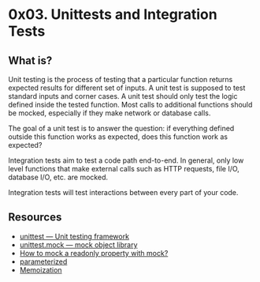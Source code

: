 ﻿
# 0x03. Unittests and Integration Tests



## What is?
Unit testing is the process of testing that a particular function returns expected results for different set of inputs. A unit test is supposed to test standard inputs and corner cases. A unit test should only test the logic defined inside the tested function. Most calls to additional functions should be mocked, especially if they make network or database calls.

The goal of a unit test is to answer the question: if everything defined outside this function works as expected, does this function work as expected?

Integration tests aim to test a code path end-to-end. In general, only low level functions that make external calls such as HTTP requests, file I/O, database I/O, etc. are mocked.

Integration tests will test interactions between every part of your code.


## Resources



-   [unittest — Unit testing framework](https://docs.python.org/3/library/unittest.html)
-   [unittest.mock — mock object library](https://docs.python.org/3/library/unittest.mock.html)
-   [How to mock a readonly property with mock?](https://stackoverflow.com/questions/11836436/how-to-mock-a-readonly-property-with-mock)
-   [parameterized](https://pypi.org/project/parameterized/)
-   [Memoization](https://en.wikipedia.org/wiki/Memoization)


